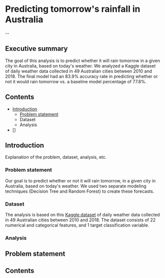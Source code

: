 # Predicting tomorrow's rainfall in Australia
--

## Executive summary

The goal of this analysis is to predict whether it will rain tomorrow in a given city in Australia, based on today's weather. We analyzed a Kaggle dataset of daily weather data collected in 49 Australian cities between 2010 and 2018. The final model had an 83.9% accuracy rate in predicting whether or not it would rain tomorrow vs. a baseline model percentage of 77.8%.

## Contents

- [Introduction](#Introduction)
    - [Problem statement](#Problem-statement)
    - Dataset
    - Analysis
- []
    



## Introduction

Explanation of the problem, dataset, analysis, etc.

### Problem statement

Our goal is to predict whether or not it will rain tomorrow, in a given city in Australia, based on today's weather. We used two separate modeling techniques (Decision Tree and Random Forest) to create these forecasts.

### Dataset

The analysis is based on this [Kaggle dataset](https://www.kaggle.com/jsphyg/weather-dataset-rattle-package) of daily weather data collected in 49 Australian cities between 2010 and 2018. The dataset consists of 22 numerical and categorical features, and 1 target classification variable.

### Analysis




## Problem statement



##


## Contents
